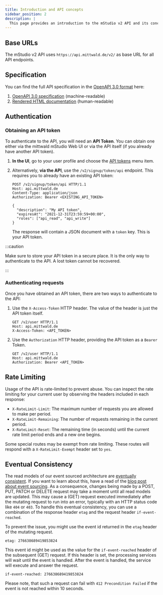 ```yaml
---
title: Introduction and API concepts
sidebar_position: 2
description: |
  This page provides an introduction to the mStudio v2 API and its concepts.
---
```


## Base URLs

The mStudio v2 API uses `https://api.mittwald.de/v2/` as base URL for all API endpoints.

## Specification

You can find the full API specification in the [OpenAPI 3.0 format](https://spec.openapis.org/oas/v3.0.0) here:

1. [OpenAPI 3.0 specification](https://api.mittwald.de/openapi) (machine-readable)
2. [Rendered HTML documentation](/reference/v2) (human-readable)

## Authentication

### Obtaining an API token

To authenticate to the API, you will need an **API Token**. You can obtain one either via the mittwald mStudio Web UI or via the API itself (if you already have another API token).

1. **In the UI**, go to your user profile and choose the [API tokens](https://studio.mittwald.de/app/profile/api-tokens) menu item.
2. Alternatively, **via the API**, use the `/v2/signup/token/api` endpoint. This requires you to already have an existing API token:

   ```http
   POST /v2/signup/token/api HTTP/1.1
   Host: api.mittwald.de
   Content-Type: application/json
   Authorization: Bearer <EXISTING_API_TOKEN>

   {
     "description": "My API token",
     "expiresAt": "2021-12-31T23:59:59+00:00",
     "roles": ["api_read", "api_write"]
   }
   ```

   The response will contain a JSON document with a `token` key. This is your API token.

:::caution

Make sure to store your API token in a secure place. It is the only way to authenticate to the API. A lost token cannot be recovered.

:::

### Authenticating requests

Once you have obtained an API token, there are two ways to authenticate to the API:

1. Use the `X-Access-Token` HTTP header. The value of the header is just the API token itself.

   ```http {3}
   GET /v2/user HTTP/1.1
   Host: api.mittwald.de
   X-Access-Token: <API_TOKEN>
   ```

2. Use the `Authorization` HTTP header, providing the API token as a `Bearer` Token.

   ```http {3}
   GET /v2/user HTTP/1.1
   Host: api.mittwald.de
   Authorization: Bearer <API_TOKEN>
   ```

## Rate Limiting

Usage of the API is rate-limited to prevent abuse. You can inspect the rate limiting for your current user by observing the headers included in each response:

- `X-RateLimit-Limit`: The maximum number of requests you are allowed to make per period.
- `X-RateLimit-Remaining`: The number of requests remaining in the current period.
- `X-RateLimit-Reset`: The remaining time (in seconds) until the current rate limit period ends and a new one begins.

Some special routes may be exempt from rate limiting. These routes will respond with a `X-RateLimit-Exempt` header set to `yes`.

## Eventual Consistency

The read models of our event sourced architecture are [eventually consistent](https://en.wikipedia.org/wiki/Eventual_consistency). If you want to learn about this, have a read of the [blog post about event sourcing](https://www.mittwald.de/blog/webentwicklung-design/was-ist-eventsourcing). As a consequence, changes being made by a POST, PUT, PATCH or DELETE request may take a moment until all read models are updated. This may cause a (GET) request executed immediately after the mutating request to run into an error, typically with an HTTP status code like `404` or `403`. To handle this eventual consistency, you can use a combination of the response header `etag` and the request header `if-event-reached`.

To prevent the issue, you might use the event id returned in the `etag` header of the mutating request.

```
etag: 276638689419853824
```

This event id might be used as the value for the `if-event-reached` header of the subsequent (GET) request. If this header is set, the processing services will wait until the event is handled. After the event is handled, the service will execute and answer the request.

```
if-event-reached: 276638689419853824
```

Please note, that such a request can fail with `412 Precondition Failed` if the event is not reached within 10 seconds.

